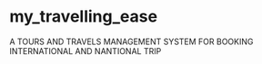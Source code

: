 # my_travelling_ease
A TOURS AND TRAVELS MANAGEMENT SYSTEM FOR BOOKING INTERNATIONAL AND NANTIONAL TRIP
